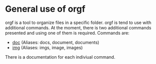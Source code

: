 # General use of orgf

orgf is a tool to organize files in a specific folder. orgf is tend to use with additional commands. At the moment, there is two additional commands presented and using one of them is required.
Commands are:
- [doc](https://github.com/Metudu/orgf/blob/master/docs/doc.md) (Aliases: docs, document, documents)
- [img](https://github.com/Metudu/orgf/blob/master/Docs/img.md) (Aliases: imgs, image, images)

There is a documentation for each indiviual command.

